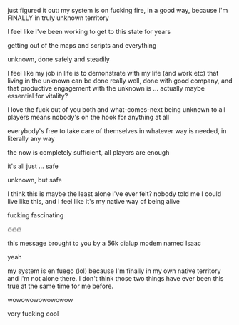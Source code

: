 just figured it out: my system is on fucking fire, in a good way, because I'm FINALLY in truly unknown territory

I feel like I've been working to get to this state for years

getting out of the maps and scripts and everything

unknown, done safely and steadily

I feel like my job in life is to demonstrate with my life (and work etc) that living in the unknown can be done really well, done with good company, and that productive engagement with the unknown is ... actually maybe essential for vitality?

I love the fuck out of you both and what-comes-next being unknown to all players means nobody's on the hook for anything at all

everybody's free to take care of themselves in whatever way is needed, in literally any way

the now is completely sufficient, all players are enough

it's all just ... safe

unknown, but safe

I think this is maybe the least alone I've ever felt? nobody told me I could live like this, and I feel like it's my native way of being alive

fucking fascinating

🔥🔥🔥

this message brought to you by a 56k dialup modem named Isaac

yeah

my system is en fuego (lol) because I'm finally in my own native territory and I'm not alone there. I don't think those two things have ever been this true at the same time for me before.

wowowowowowowow

very fucking cool
